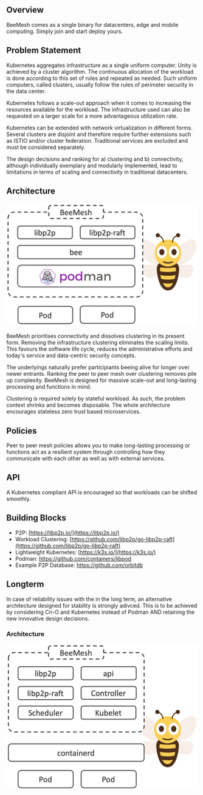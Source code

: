 ## Overview
BeeMesh comes as a single binary for datacenters, edge and mobile computing. Simply join and start deploy yours.

## Problem Statement
Kubernetes aggregates infrastructure as a single uniform computer. Unity is achieved by a cluster algorithm. The continuous allocation of the workload is done according to this set of rules and repeated as needed. Such uniform computers, called clusters, usually follow the rules of perimeter security in the data center.

Kubernetes follows a scale-out approach when it comes to increasing the resources available for the workload. The infrastructure used can also be requested on a larger scale for a more advantageous utilization rate.

Kubernetes can be extended with network virtualization in different forms. Several clusters are disjoint and therefore require further extensions such as ISTIO and/or cluster federation. Traditional services are excluded and must be considered separately.

The design decisions and ranking for a) clustering and b) connectivity, although individually exemplary and modularly implemented, lead to limitations in terms of scaling and connectivity in traditional datacenters.


## Architecture
![BeeMesh Binary](assets/img/prototype.png)

BeeMesh prioritises connectivity and dissolves clustering in its present form. Removing the infrastructure clustering eliminates the scaling limits. This favours the software life cycle, reduces the administrative efforts and today's service and data-centric security concepts.

The underlyings naturally prefer participiants beeing alive for longer over newer entrants. Ranking the peer to peer mesh over clustering removes pile up complexity. BeeMesh is designed for massive scale-out and long-lasting processing and functions in mind. 

Clustering is required solely by stateful workload. As such, the problem context shrinks and becomes disposable. The whole architecture encourages stateless zero trust based microservices.


## Policies
Peer to peer mesh policies allows you to make long-lasting processing or functions act as a resilient system through controlling how they communicate with each other as well as with external services.


## API
A Kubernetes compliant API is encouraged so that workloads can be shifted smoothly.


## Building Blocks
* P2P: [https://libp2p.io/](https://libp2p.io/)
* Workload Clustering: [https://github.com/libp2p/go-libp2p-raft](https://github.com/libp2p/go-libp2p-raft)
* Lightweight Kubernetes: [https://k3s.io/](https://k3s.io/)
* Podman: https://github.com/containers/libpod
* Example P2P Database: https://github.com/orbitdb


## Longterm

In case of reliability issues with the  in the long term, an alternative architecture designed for stability is strongly adivced. This is to be achieved by considering Cri-O and Kubernetes instead of Podman AND retaining the new innovative design decisions.


### Architecture

![BeeMesh Binary](assets/img/beemesh.png)
